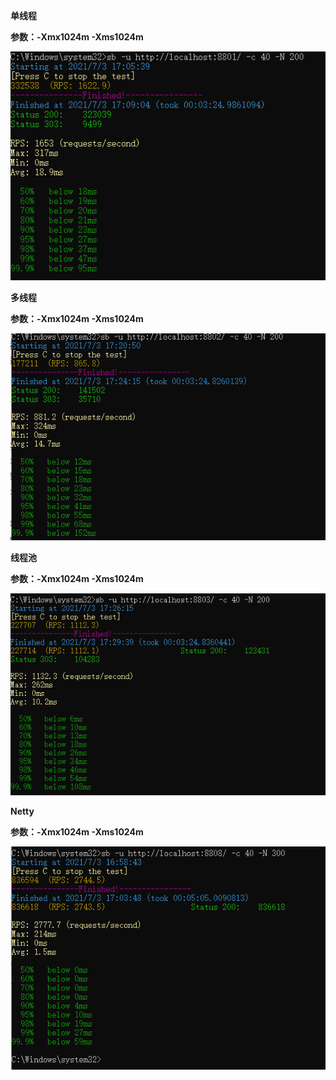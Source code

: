 **单线程**

**参数：-Xmx1024m -Xms1024m**

![alt](https://github.com/591958857/JavaWork/blob/master/week2/clipboard1.png?raw=true)

**多线程**

**参数：-Xmx1024m -Xms1024m**

![alt](https://github.com/591958857/JavaWork/blob/master/week2/clipboard2.png?raw=true)

**线程池**

**参数：-Xmx1024m -Xms1024m**

![alt](https://github.com/591958857/JavaWork/blob/master/week2/clipboard3.png?raw=true)

**Netty**

**参数：-Xmx1024m -Xms1024m**

![alt](https://github.com/591958857/JavaWork/blob/master/week2/clipboard4.png?raw=true)